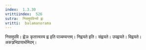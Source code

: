 ```yaml
---
index:  1.3.30
vrittiindex:  526
sutra:  निसमुपविभ्यो ह्वः
vritti:  balamanorama 
---
```


निसमुपवि। ह्वेञः कृतात्त्वस्य ह्व इति पञ्चम्यन्तम्। निह्वयते इति। संह्वयते। उपह्वयते। विह्वयते। अकत्र्रभिप्रायार्थमिदम्। 


